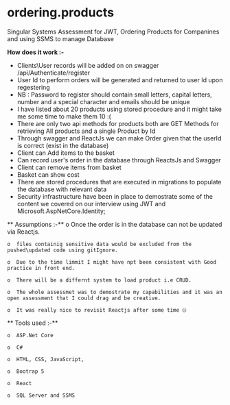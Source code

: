 # ordering.products
Singular Systems Assessment for JWT, Ordering Products for Companines and using SSMS to manage Database

**How does it work  :-**
  - Clients\User records will be added on on swagger /api/Authenticate/register
  - User Id to perform orders will be generated and returned to user Id upon regestering
  - NB : Password to register should contain small letters, capital letters, number and a special character and emails should be unique
  - I have listed about 20 products using stored procedure and it might take me some time to make them 10 :(
  - There are only two api methods for products both are GET Methods for retrieving All products and a single Product by Id
  - Through swagger and ReactJs we can make Order given that the userId is correct (exist in the database)
  - Client can Add items to the basket
  - Can record user's order in the database through ReactsJs and Swagger
  - Client can remove items from basket
  - Basket can show cost
  - There are stored procedures that are executed in migrations to populate the database with relevant data
  - Security infrastructure have been in place to demostrate some of the content we covered on our interview using JWT and Microsoft.AspNetCore.Identity;
  
**  Assumptions :-**
    o  Once the order is in the database can not be updated via Reactjs.
    
    o  files containig sensitive data would be excluded from the pushed\updated code using gitIgnore.
    
    o  Due to the time limmit I might have npt been consistent with Good practice in front end.
    
    o  There will be a differnt system to load product i.e CRUD.
    
    o  The whole assessmet was to demostrate my capabilities and it was an open assessment that I could drag and be creative.
    
    o  It was really nice to revisit Reactjs after some time 🤐
    
 ** Tools used :-**
  
    o  ASP.Net Core
    
    o  C#
    
    o  HTML, CSS, JavaScript,
    
    o  Bootrap 5
    
    o  React
    
    o  SQL Server and SSMS
